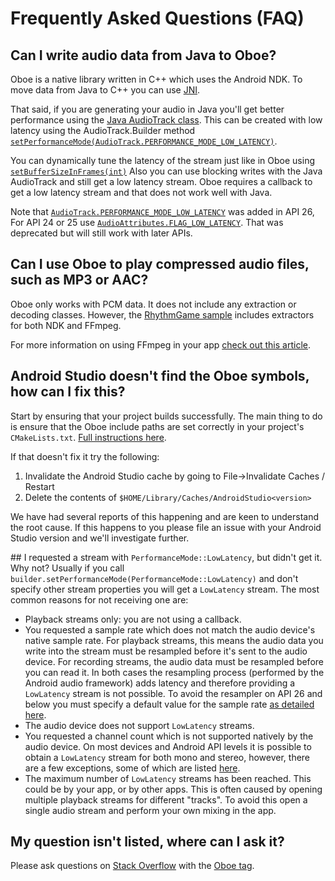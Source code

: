 # Frequently Asked Questions (FAQ)

## Can I write audio data from Java to Oboe?

Oboe is a native library written in C++ which uses the Android NDK. To move data from Java to C++ you can use [JNI](https://developer.android.com/training/articles/perf-jni). 

That said, if you are generating your audio in Java you'll get better performance using the [Java AudioTrack class](https://developer.android.com/reference/android/media/AudioTrack). This can be 
created with low latency using the AudioTrack.Builder method [`setPerformanceMode(AudioTrack.PERFORMANCE_MODE_LOW_LATENCY)`](https://developer.android.com/reference/android/media/AudioTrack#PERFORMANCE_MODE_LOW_LATENCY).

You can dynamically tune the latency of the stream just like in Oboe using [`setBufferSizeInFrames(int)`](https://developer.android.com/reference/android/media/AudioTrack.html#setBufferSizeInFrames(int))
Also you can use blocking writes with the Java AudioTrack and still get a low latency stream.
Oboe requires a callback to get a low latency stream and that does not work well with Java.

Note that [`AudioTrack.PERFORMANCE_MODE_LOW_LATENCY`](https://developer.android.com/reference/android/media/AudioTrack#PERFORMANCE_MODE_LOW_LATENCY) was added in API 26, For API 24 or 25 use [`AudioAttributes.FLAG_LOW_LATENCY`](https://developer.android.com/reference/kotlin/android/media/AudioAttributes#flag_low_latency). That was deprecated but will still work with later APIs.

## Can I use Oboe to play compressed audio files, such as MP3 or AAC?
Oboe only works with PCM data. It does not include any extraction or decoding classes. However, the [RhythmGame sample](https://github.com/google/oboe/tree/master/samples/RhythmGame) includes extractors for both NDK and FFmpeg. 

For more information on using FFmpeg in your app [check out this article](https://medium.com/@donturner/using-ffmpeg-for-faster-audio-decoding-967894e94e71).

## Android Studio doesn't find the Oboe symbols, how can I fix this?
Start by ensuring that your project builds successfully. The main thing to do is ensure that the Oboe include paths are set correctly in your project's `CMakeLists.txt`. [Full instructions here](https://github.com/google/oboe/blob/master/docs/GettingStarted.md#2-update-cmakeliststxt).

If that doesn't fix it try the following: 

1) Invalidate the Android Studio cache by going to File->Invalidate Caches / Restart
2) Delete the contents of `$HOME/Library/Caches/AndroidStudio<version>`

We have had several reports of this happening and are keen to understand the root cause. If this happens to you please file an issue with your Android Studio version and we'll investigate further. 

## I requested a stream with `PerformanceMode::LowLatency`, but didn't get it. Why not?
Usually if you call `builder.setPerformanceMode(PerformanceMode::LowLatency)` and don't specify other stream properties you will get a `LowLatency` stream. The most common reasons for not receiving one are: 

- Playback streams only: you are not using a callback.
- You requested a sample rate which does not match the audio device's native sample rate. For playback streams, this means the audio data you write into the stream must be resampled before it's sent to the audio device. For recording streams, the  audio data must be resampled before you can read it. In both cases the resampling process (performed by the Android audio framework) adds latency and therefore providing a `LowLatency` stream is not possible. To avoid the resampler on API 26 and below you must specify a default value for the sample rate [as detailed here](https://github.com/google/oboe/blob/master/docs/GettingStarted.md#obtaining-optimal-latency).
- The audio device does not support `LowLatency` streams. 
- You requested a channel count which is not supported natively by the audio device. On most devices and Android API levels it is possible to obtain a `LowLatency` stream for both mono and stereo, however, there are a few exceptions, some of which are listed [here](https://github.com/google/oboe/blob/master/docs/AndroidAudioHistory.md). 
- The maximum number of `LowLatency` streams has been reached. This could be by your app, or by other apps. This is often caused by opening multiple playback streams for different "tracks". To avoid this open a single audio stream and perform your own mixing in the app. 

## My question isn't listed, where can I ask it?
Please ask questions on [Stack Overflow](https://stackoverflow.com/questions/ask) with the [Oboe tag](https://stackoverflow.com/tags/oboe). 
